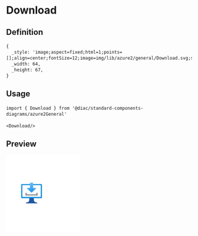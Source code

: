 # Download

## Definition

```
{
  _style: 'image;aspect=fixed;html=1;points=[];align=center;fontSize=12;image=img/lib/azure2/general/Download.svg;strokeColor=none;',
  _width: 64,
  _height: 67,
}
```

## Usage

```
import { Download } from '@diac/standard-components-diagrams/azure2General'

<Download/>
```

## Preview

<img src="./download.png" width="200"/>
